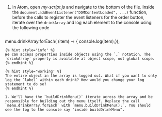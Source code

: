 1. In Atom, open _my-script.js_ and navigate to the bottom of the file. Inside the `document.addEventListener("DOMContentLoaded", ...)` function, before the calls to register the event listeners for the order button, iterate over the `drinkArray` and log each element to the console using the following code
   ```javascript
menu.drinkArray.forEach( (item) => { console.log(item);});
   ```
   {% hint style='info' %}
We can access properties inside objects using the `.` notation. The `drinkArray` property is available at object scope, not global scope.
   {% endhint %}

   {% hint style='working' %}
The entire object in the array is logged out. What if you want to only log the `label` within each drink? How would you change your log statement to do so?
   {% endhint %}

1. We'll have the `buildDrinkMenu()` iterate across the array and be responsible for building out the menu itself. Replace the call `menu.drinkArray.forEach` with `menu.buildDrinkMenu();`. You should see the log to the console say "inside buildDrinkMenu".

